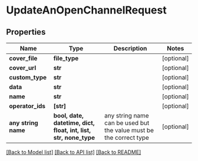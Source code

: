 # UpdateAnOpenChannelRequest


## Properties
Name | Type | Description | Notes
------------ | ------------- | ------------- | -------------
**cover_file** | **file_type** |  | [optional] 
**cover_url** | **str** |  | [optional] 
**custom_type** | **str** |  | [optional] 
**data** | **str** |  | [optional] 
**name** | **str** |  | [optional] 
**operator_ids** | **[str]** |  | [optional] 
**any string name** | **bool, date, datetime, dict, float, int, list, str, none_type** | any string name can be used but the value must be the correct type | [optional]

[[Back to Model list]](../README.md#documentation-for-models) [[Back to API list]](../README.md#documentation-for-api-endpoints) [[Back to README]](../README.md)


